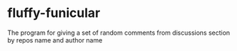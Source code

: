 # fluffy-funicular
The program for giving a set of random comments from discussions section by repos name and author name 

